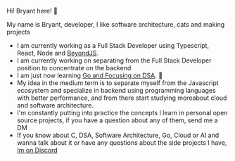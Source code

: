 Hi! Bryant here! 🚀

My name is Bryant, developer, I like software architecture, cats and making projects 

- I am currently working as a Full Stack Developer using Typescript, React, Node and [BeyondJS](https://beyondjs.com/).
- I am currently working on separating from the Full Stack Developer position to concentrate on the backend
- I am just now learning [Go and Focusing on DSA](https://www.youtube.com/watch?v=iDQAZEJK8lI&list=PLoILbKo9rG3skRCj37Kn5Zj803hhiuRK6&index=1&ab_channel=MattK%C3%98DVB). 🌱
- My idea in the medium term is to separate myself from the Javascript ecosystem and specialize in backend using programming languages with better performance, and from there start studying moreabout cloud and software architecture.  
- I'm constantly putting into practice the concepts I learn in personal open source projects, if you have a question about any of them, send me a DM
- If you know about C, DSA, Software Architecture, Go, Cloud or AI and wanna talk about it or have any questions about the side projects I have, [Im on Discord](https://discord.com/users/bryantdev)
